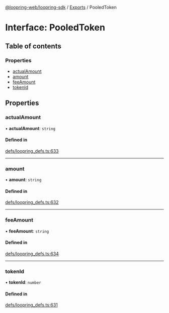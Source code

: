 [@loopring-web/loopring-sdk](../README.md) / [Exports](../modules.md) / PooledToken

# Interface: PooledToken

## Table of contents

### Properties

- [actualAmount](PooledToken.md#actualamount)
- [amount](PooledToken.md#amount)
- [feeAmount](PooledToken.md#feeamount)
- [tokenId](PooledToken.md#tokenid)

## Properties

### actualAmount

• **actualAmount**: `string`

#### Defined in

[defs/loopring_defs.ts:633](https://github.com/Loopring/loopring_sdk/blob/24fdf4c/src/defs/loopring_defs.ts#L633)

___

### amount

• **amount**: `string`

#### Defined in

[defs/loopring_defs.ts:632](https://github.com/Loopring/loopring_sdk/blob/24fdf4c/src/defs/loopring_defs.ts#L632)

___

### feeAmount

• **feeAmount**: `string`

#### Defined in

[defs/loopring_defs.ts:634](https://github.com/Loopring/loopring_sdk/blob/24fdf4c/src/defs/loopring_defs.ts#L634)

___

### tokenId

• **tokenId**: `number`

#### Defined in

[defs/loopring_defs.ts:631](https://github.com/Loopring/loopring_sdk/blob/24fdf4c/src/defs/loopring_defs.ts#L631)
